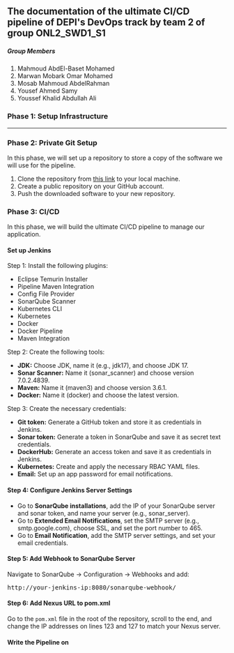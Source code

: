 <h2> The documentation of the ultimate CI/CD pipeline of DEPI's DevOps track by team 2 of group ONL2_SWD1_S1</h2>
 
<h5>Group Members</h5>
<ol>
  <li>Mahmoud AbdEl-Baset Mohamed</li>
  <li>Marwan Mobark Omar Mohamed</li>
  <li>Mosab Mahmoud AbdelRahman</li>
  <li>Yousef Ahmed Samy</li>
  <li>Youssef Khalid Abdullah Ali</li>
</ol>

<h3>Phase 1: Setup Infrastructure</h3>
<hr>

<h3>Phase 2: Private Git Setup</h3>
<p>In this phase, we will set up a repository to store a copy of the software we will use for the pipeline.</p>

<ol>
  <li>Clone the repository from <a href="https://github.com/jaiswaladi246/Boardgame" target="_blank">this link</a> to your local machine.</li>
  <li>Create a public repository on your GitHub account.</li>
  <li>Push the downloaded software to your new repository.</li>
</ol>

<h3>Phase 3: CI/CD</h3>
<p>In this phase, we will build the ultimate CI/CD pipeline to manage our application.</p>

<h4>Set up Jenkins</h4>
<p>Step 1: Install the following plugins:</p>
<ul>
  <li>Eclipse Temurin Installer</li>
  <li>Pipeline Maven Integration</li>
  <li>Config File Provider</li>
  <li>SonarQube Scanner</li>
  <li>Kubernetes CLI</li>
  <li>Kubernetes</li>
  <li>Docker</li>
  <li>Docker Pipeline</li>
  <li>Maven Integration</li>
</ul>

<p>Step 2: Create the following tools:</p>
<ul>
  <li><strong>JDK:</strong> Choose JDK, name it (e.g., jdk17), and choose JDK 17.</li>
  <li><strong>Sonar Scanner:</strong> Name it (sonar_scanner) and choose version 7.0.2.4839.</li>
  <li><strong>Maven:</strong> Name it (maven3) and choose version 3.6.1.</li>
  <li><strong>Docker:</strong> Name it (docker) and choose the latest version.</li>
</ul>

<p>Step 3: Create the necessary credentials:</p>
<ul>
  <li><strong>Git token:</strong> Generate a GitHub token and store it as credentials in Jenkins.</li>
  <li><strong>Sonar token:</strong> Generate a token in SonarQube and save it as secret text credentials.</li>
  <li><strong>DockerHub:</strong> Generate an access token and save it as credentials in Jenkins.</li>
  <li><strong>Kubernetes:</strong> Create and apply the necessary RBAC YAML files.</li>
  <li><strong>Email:</strong> Set up an app password for email notifications.</li>
</ul>

<h4>Step 4: Configure Jenkins Server Settings</h4>
<ul>
  <li>Go to <strong>SonarQube installations</strong>, add the IP of your SonarQube server and sonar token, and name your server (e.g., sonar_server).</li>
  <li>Go to <strong>Extended Email Notifications</strong>, set the SMTP server (e.g., smtp.google.com), choose SSL, and set the port number to 465.</li>
  <li>Go to <strong>Email Notification</strong>, add the SMTP server settings, and set your email credentials.</li>
</ul>

<h4>Step 5: Add Webhook to SonarQube Server</h4>
<p>Navigate to SonarQube → Configuration → Webhooks and add:</p>
<pre>http://your-jenkins-ip:8080/sonarqube-webhook/</pre>

<h4>Step 6: Add Nexus URL to pom.xml</h4>
<p>Go to the <code>pom.xml</code> file in the root of the repository, scroll to the end, and change the IP addresses on lines 123 and 127 to match your Nexus server.</p>

<h4>Write the Pipeline on </h4>

